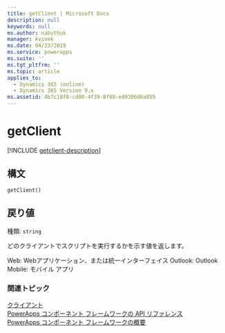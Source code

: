 ```yaml
---
title: getClient | Microsoft Docs
description: null
keywords: null
ms.author: nabuthuk
manager: kvivek
ms.date: 04/23/2019
ms.service: powerapps
ms.suite: ''
ms.tgt_pltfrm: ''
ms.topic: article
applies_to:
  - Dynamics 365 (online)
  - Dynamics 365 Version 9.x
ms.assetid: 4b7c18f8-cd00-4f39-8f88-ed9306d6a055
---
```

# <a name="getclient"></a>getClient

[!INCLUDE [getclient-description](includes/getclient-description.md)]

## <a name="syntax"></a>構文

`getClient()`

## <a name="return-value"></a>戻り値

種類: `string`

どのクライアントでスクリプトを実行するかを示す値を返します。

Web: Webアプリケーション、または統一インターフェイス Outlook: Outlook Mobile: モバイル アプリ


### <a name="related-topics"></a>関連トピック

[クライアント](../client.md)<br/>
[PowerApps コンポーネント フレームワークの API リファレンス](../../reference/index.md)<br/>
[PowerApps コンポーネント フレームワークの概要](../../overview.md)